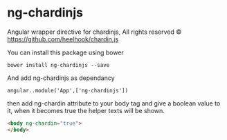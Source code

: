 # ng-chardinjs
Angular wrapper directive for chardinjs, All rights reserved © https://github.com/heelhook/chardin.js


You can install this package using bower

```Code
bower install ng-chardinjs --save
```

And add ng-chardinjs as dependancy

```Code
angular..module('App',['ng-chardinjs'])
```

then add ng-chardin attribute to your body tag and give a boolean value to it, when it becomes true the helper texts will be shown.
```HTML
<body ng-chardin="true">
</body>
```
